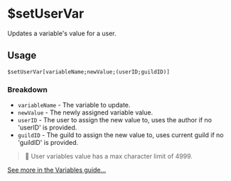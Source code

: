 # $setUserVar
Updates a variable's value for a user.

## Usage
```
$setUserVar[variableName;newValue;(userID;guildID)]
```

### Breakdown
- `variableName` - The variable to update.
- `newValue` - The newly assigned variable value.
- `userID` - The user to assign the new value to, uses the author if no 'userID' is provided.
- `guildID` - The guild to assign the new value to, uses current guild if no 'guildID' is provided.

> 📝 User variables value has a max character limit of 4999.

[See more in the Variables guide...](https://nilpointer-software.github.io/bdfd-wiki/guides/variables.html)
